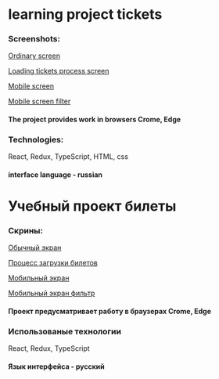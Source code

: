 # learning project tickets
### Screenshots:

[Ordinary screen ](https://github.com/pena1973/tickets/blob/main/demo/Screen3.JPG)

[Loading tickets process screen](https://github.com/pena1973/tickets/blob/main/demo/Screen4.JPG)

[Mobile screen](https://github.com/pena1973/tickets/blob/main/demo/Screen1.JPG)

[Mobile screen filter](https://github.com/pena1973/tickets/blob/main/demo/Screen2.JPG)


#### The project provides work in browsers Crome, Edge

### Technologies:

React, Redux, TypeScript, HTML, css

#### interface language - russian
# Учебный проект билеты
### Скрины:


[Обычный экран](https://github.com/pena1973/tickets/blob/main/demo/Screen3.JPG)

[Процесс загрузки билетов](https://github.com/pena1973/tickets/blob/main/demo/Screen4.JPG)

[Мобильный экран](https://github.com/pena1973/tickets/blob/main/demo/Screen1.JPG)

[Мобильный экран фильтр](https://github.com/pena1973/tickets/blob/main/demo/Screen2.JPG)

#### Проект предусматривает работу в браузерах Crome, Edge 

### Использованые технологии
React, Redux, TypeScript

#### Язык интерфейса  - русский
